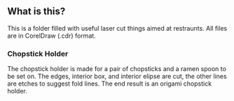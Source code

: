 ## What is this?
This is a folder filled with useful laser cut things aimed at restraunts. All files are in CorelDraw (.cdr) format.

### Chopstick Holder
The chopstick holder is made for a pair of chopsticks and a ramen spoon to be set on. The edges, interior box, and interior elipse are cut, the other lines are etches to suggest fold lines. The end result is an origami chopstick holder.
